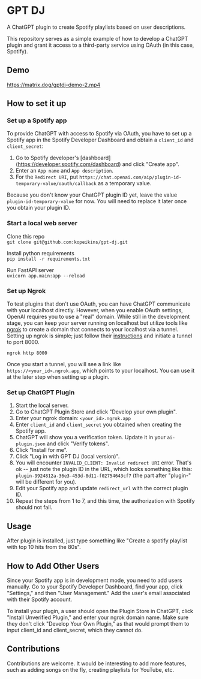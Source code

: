 # GPT DJ
A ChatGPT plugin to create Spotify playlists based on user descriptions.

This repository serves as a simple example of how to develop a ChatGPT plugin and grant it access to a third-party service using OAuth (in this case, Spotify).

## Demo
https://matrix.dog/gptdj-demo-2.mp4

## How to set it up

### Set up a Spotify app
To provide ChatGPT with access to Spotify via OAuth, you have to set up a Spotify app in the Spotify Developer Dashboard and obtain a `client_id` and `client_secret`:

1. Go to Spotify developer's [dashboard] (https://developer.spotify.com/dashboard) and click "Create app".
2. Enter an `App name` and `App description`.
3. For the `Redirect URI`, put `https://chat.openai.com/aip/plugin-id-temporary-value/oauth/callback` as a temporary value.

Because you don't know your ChatGPT plugin ID yet, leave the value `plugin-id-temporary-value` for now. You will need to replace it later once you obtain your plugin ID.

### Start a local web server
Clone this repo  
```git clone git@github.com:kopeikins/gpt-dj.git```

Install python requirements  
```pip install -r requirements.txt```

Run FastAPI server  
```uvicorn app.main:app --reload```


### Set up Ngrok
To test plugins that don't use OAuth, you can have ChatGPT communicate with your localhost directly. However, when you enable OAuth settings, OpenAI requires you to use a "real" domain. While still in the development stage, you can keep your server running on localhost but utilize tools like [ngrok](https://ngrok.com) to create a domain that connects to your localhost via a tunnel. Setting up ngrok is simple; just follow their [instructions](https://dashboard.ngrok.com/get-started/setup) and initiate a tunnel to port 8000. 

```ngrok http 8000```

Once you start a tunnel, you will see a link like `https://<your_id>.ngrok.app`, which points to your localhost. You can use it at the later step when setting up a plugin.

### Set up ChatGPT Plugin
1. Start the local server.
2. Go to ChatGPT Plugin Store and click "Develop your own plugin".
3. Enter your ngrok domain: `<your_id>.ngrok.app`
4. Enter `client_id` and `client_secret` you obtained when creating the Spotify app.
5. ChatGPT will show you a verification token. Update it in your `ai-plugin.json` and click "Verify tokens".
6. Click "Install for me".
7. Click "Log in with GPT DJ (local version)".
8. You will encounter `INVALID_CLIENT: Invalid redirect URI` error. That's ok -- just note the plugin ID in the URL, which looks something like this: `plugin-9924812a-36e3-453d-8d11-f02754643cf7` (the part after "plugin-" will be different for you).
9. Edit your Spotify app and update `redirect_url` with the correct plugin ID.
10. Repeat the steps from 1 to 7, and this time, the authorization with Spotify should not fail.


## Usage

After plugin is installed, just type something like "Create a spotify playlist with top 10 hits from the 80s".

## How to Add Other Users
Since your Spotify app is in development mode, you need to add users manually. Go to your Spotify Developer Dashboard, find your app, click "Settings," and then "User Management." Add the user's email associated with their Spotify account.

To install your plugin, a user should open the Plugin Store in ChatGPT, click "Install Unverified Plugin," and enter your ngrok domain name. Make sure they don't click "Develop Your Own Plugin," as that would prompt them to input client_id and client_secret, which they cannot do.

## Contributions
Contributions are welcome. It would be interesting to add more features, such as adding songs on the fly, creating playlists for YouTube, etc.
